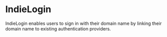 IndieLogin
==========

IndieLogin enables users to sign in with their domain name by linking their domain name to existing authentication providers.

